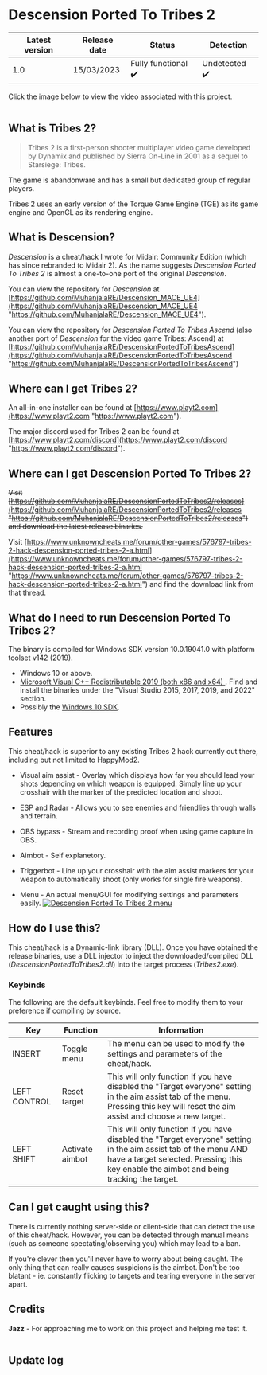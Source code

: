 # Descension Ported To Tribes 2
|  Latest version  |  Release date  | Status  | Detection  |
| ------------ | ------------ | ------------ | ------------ |
|  1.0  | 15/03/2023  | Fully functional ✔️ | Undetected ✔️ |

Click the image below to view the video associated with this project.
<div align="center">
  <a href="https://www.youtube.com/watch?v=zGVkmLkMg6w"><img src="https://img.youtube.com/vi/zGVkmLkMg6w/0.jpg" alt=""></a>
</div>

## What is Tribes 2?
> Tribes 2 is a first-person shooter multiplayer video game developed by Dynamix and published by Sierra On-Line in 2001 as a sequel to Starsiege: Tribes.

The game is abandonware and has a small but dedicated group of regular players.

Tribes 2 uses an early version of the Torque Game Engine (TGE) as its game engine and OpenGL as its rendering engine.

## What is Descension?
*Descension* is a cheat/hack I wrote for Midair: Community Edition (which has since rebranded to Midair 2). As the name suggests *Descension Ported To Tribes 2* is almost a one-to-one port of the original *Descension*.

You can view the repository for *Descension* at [https://github.com/MuhanjalaRE/Descension_MACE_UE4](https://github.com/MuhanjalaRE/Descension_MACE_UE4 "https://github.com/MuhanjalaRE/Descension_MACE_UE4").

You can view the repository for *Descension Ported To Tribes Ascend* (also another port of *Descension* for the video game Tribes: Ascend) at [https://github.com/MuhanjalaRE/DescensionPortedToTribesAscend](https://github.com/MuhanjalaRE/DescensionPortedToTribesAscend "https://github.com/MuhanjalaRE/DescensionPortedToTribesAscend")

## Where can I get Tribes 2?
An all-in-one installer can be found at [https://www.playt2.com](https://www.playt2.com "https://www.playt2.com").

The major discord used for Tribes 2 can be found at [https://www.playt2.com/discord](https://www.playt2.com/discord "https://www.playt2.com/discord").

## Where can I get Descension Ported To Tribes 2?
~~Visit [https://github.com/MuhanjalaRE/DescensionPortedToTribes2/releases](https://github.com/MuhanjalaRE/DescensionPortedToTribes2/releases "https://github.com/MuhanjalaRE/DescensionPortedToTribes2/releases") and download the latest release binaries.~~

Visit [https://www.unknowncheats.me/forum/other-games/576797-tribes-2-hack-descension-ported-tribes-2-a.html](https://www.unknowncheats.me/forum/other-games/576797-tribes-2-hack-descension-ported-tribes-2-a.html "https://www.unknowncheats.me/forum/other-games/576797-tribes-2-hack-descension-ported-tribes-2-a.html") and find the download link from that thread.

## What do I need to run Descension Ported To Tribes 2?
The binary is compiled for Windows SDK version 10.0.19041.0 with platform toolset v142 (2019).

- Windows 10 or above.
- [Microsoft Visual C++ Redistributable 2019 (both x86 and x64) ](https://learn.microsoft.com/en-us/cpp/windows/latest-supported-vc-redist?view=msvc-170#visual-studio-2015-2017-2019-and-2022 "Microsoft Visual C++ Redistributable 2019 (both x86 and x64) "). Find and install the binaries under the "Visual Studio 2015, 2017, 2019, and 2022" section.
- Possibly the [Windows 10 SDK](https://developer.microsoft.com/en-us/windows/downloads/windows-sdk/ "Windows 10 SDK").

## Features
This cheat/hack is superior to any existing Tribes 2 hack currently out there, including but not limited to HappyMod2.

- Visual aim assist - Overlay which displays how far you should lead your shots depending on which weapon is equipped. Simply line up your crosshair with the marker of the predicted location and shoot.

- ESP and Radar - Allows you to see enemies and friendlies through walls and terrain.

- OBS bypass - Stream and recording proof when using game capture in OBS.

- Aimbot - Self explanetory.

- Triggerbot - Line up your crosshair with the aim assist markers for your weapon to automatically shoot (only works for single fire weapons).

- Menu - An actual menu/GUI for modifying settings and parameters easily.
[![Descension Ported To Tribes 2 menu](https://cdn.discordapp.com/attachments/781674328479367190/1089729454017871963/DescensionPortedToTribes2.png "Descension Ported To Tribes 2 menu")](https://cdn.discordapp.com/attachments/781674328479367190/1089729454017871963/DescensionPortedToTribes2.png "Descension Ported To Tribes 2 menu")

## How do I use this?
This cheat/hack is a Dynamic-link library (DLL). Once you have obtained the release binaries, use a DLL injector to inject the downloaded/compiled DLL (*DescensionPortedToTribes2.dll*) into the target process (*Tribes2.exe*).

### Keybinds
The following are the default keybinds. Feel free to modify them to your preference if compiling by source.

|  Key |  Function  | Information|
| ------------ | ------------ | ------------ |
|  INSERT |  Toggle menu | The menu can be used to modify the settings and parameters of the cheat/hack. |
| LEFT CONTROL | Reset target | This will only function If you have disabled the "Target everyone" setting in the aim assist tab of the menu. Pressing this key will reset the aim assist and choose a new target.|
|LEFT SHIFT| Activate aimbot | This will only function If you have disabled the "Target everyone" setting in the aim assist tab of the menu AND have a target selected. Pressing this key enable the aimbot and being tracking the target.|


## Can I get caught using this?
There is currently nothing server-side or client-side that can detect the use of this cheat/hack. However, you can be detected through manual means (such as someone spectating/observing you) which may lead to a ban.

If you're clever then you'll never have to worry about being caught. The only thing that can really causes suspicions is the aimbot. Don't be too blatant - ie. constantly flicking to targets and tearing everyone in the server apart.

## Credits
**Jazz** - For approaching me to work on this project and helping me test it.
<div align="center">
  <a href="https://medal.tv/games/requested/clips/VTMhFZNx29EqH/wqd3Tobcruwo?invite=cr-MSxsaGssMTc4NzY3MzAwLA"><img src="https://cdn.medal.tv/ugcc/content-thumbnail/fes2Cg3LTZiHJ6BE0gGRug-0.jpg?auth=exp=1680201000~data=MzMxODQzNTcsVlRNaEZaTngyOUVxSCw1Ukh3Q3poX0w~hmac=e294d3b05ca6600fed7aca70e7c6c6e197501f1555e4876f84b8a5851f8fc9b4&width=640" alt=""></a>
</div>

## Update log
